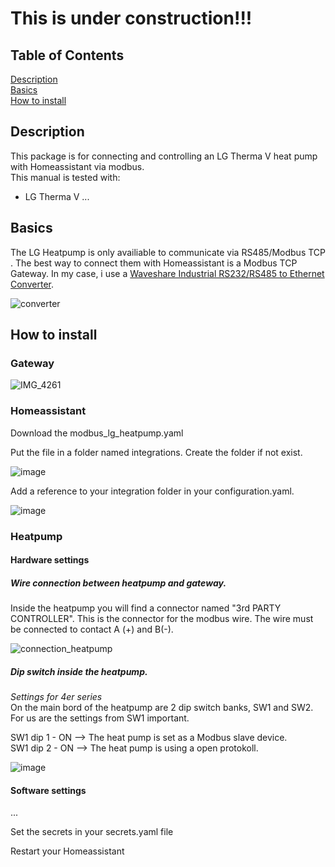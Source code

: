 
# This is under construction!!!

## Table of Contents
[Description](#description)  
[Basics](#basics)  
[How to install](#howtoinstall)  

## Description <a name="description"></a>
This package is for connecting and controlling an LG Therma V heat pump with Homeassistant via modbus.  
This manual is tested with:
- LG Therma V ...

## Basics  <a name="basics"></a>
The LG Heatpump is only availiable to communicate via RS485/Modbus TCP . The best way to connect them with Homeassistant is a Modbus TCP Gateway.
In my case, i use a [Waveshare Industrial RS232/RS485 to Ethernet Converter](https://www.waveshare.com/rs232-485-to-eth-for-eu.htm).

![converter](https://github.com/user-attachments/assets/c2cadb83-e3a9-4593-92a9-ddbca321a4e0)

## How to install  <a name="howtoinstall"></a>
### Gateway
![IMG_4261](https://github.com/user-attachments/assets/59bbd424-c406-4b6a-b33f-670361443392)

### Homeassistant
Download the modbus_lg_heatpump.yaml

Put the file in a folder named integrations. Create the folder if not exist.

![image](https://github.com/user-attachments/assets/b85ebb60-3963-4d8f-8c68-fa098d60591b)


Add a reference to your integration folder in your configuration.yaml.

![image](https://github.com/user-attachments/assets/be2b6c9a-6929-47da-984c-66d7c3457f64)
### Heatpump
#### Hardware settings
##### Wire connection between heatpump and gateway.  
Inside the heatpump you will find a connector named "3rd PARTY CONTROLLER". This is the connector for the modbus wire. The wire must be connected to contact A (+) and B(-).  

![connection_heatpump](https://github.com/user-attachments/assets/258c3483-5fb1-4e9a-a41a-709377e070ff)



##### Dip switch inside the heatpump. 
*Settings for 4er series*  
On the main bord of the heatpump are 2 dip switch banks, SW1 and SW2.
For us are the settings from SW1 important.  

SW1 dip 1 - ON --> The heat pump is set as a Modbus slave device.  
SW1 dip 2 - ON --> The heat pump is using a open protokoll.

![image](https://github.com/user-attachments/assets/9759fe76-785b-43c3-9957-14483a88a61e)



#### Software settings
...




Set the secrets in your secrets.yaml file

Restart your Homeassistant
